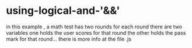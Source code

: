 # using-logical-and-'&&'

in this example , a math test has two rounds for each round there are two variables one holds the user scores for that round the other holds the pass mark for that round... there is more info at the file .js
